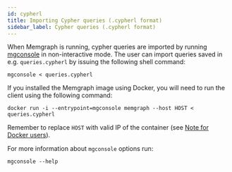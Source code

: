 ```yaml
---
id: cypherl
title: Importing Cypher queries (.cypherl format)
sidebar_label: Cypher queries (.cypherl format)
---
```


When Memgraph is running, cypher queries are imported by running
[mgconsole](/connect-to-memgraph/methods/mgconsole.md) in non-interactive mode.
The user can import queries saved in e.g. `queries.cypherl` by issuing the
following shell command:

```plaintext
mgconsole < queries.cypherl
```

If you installed the Memgraph image using Docker, you will need to run the
client using the following command:

```plaintext
docker run -i --entrypoint=mgconsole memgraph --host HOST < queries.cypherl
```

Remember to replace `HOST` with valid IP of the container (see [Note for Docker
users](/database-functionalities/work-with-docker.md#docker-container-ip-address)).

For more information about `mgconsole` options run:

```plaintext
mgconsole --help
```
